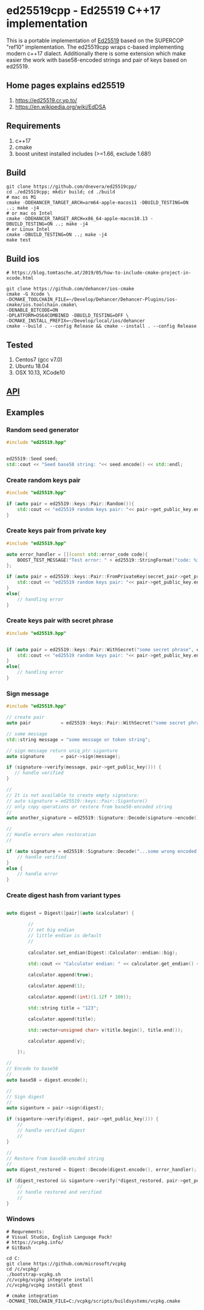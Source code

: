 
# ed25519cpp - Ed25519 C++17 implementation

This is a portable implementation of [Ed25519](http://ed25519.cr.yp.to/) based
on the SUPERCOP "ref10" implementation. The ed25519cpp wraps c-based implementing modern c++17 dialect. Additionally there is some extension which make easier the work with base58-encoded strings and pair of keys based on ed25519.

## Home pages explains ed25519
1. https://ed25519.cr.yp.to/
1. https://en.wikipedia.org/wiki/EdDSA 

## Requirements
1. c++17
1. cmake
1. boost unitest installed includes (>=1.66, exclude 1.68!)

## Build
    git clone https://github.com/dnevera/ed25519cpp/
    cd ./ed25519cpp; mkdir build; cd ./build
    # mac os M1 
    cmake -DDEHANCER_TARGET_ARCH=arm64-apple-macos11 -DBUILD_TESTING=ON ..; make -j4
    # or mac os Intel
    cmake -DDEHANCER_TARGET_ARCH=x86_64-apple-macos10.13 -DBUILD_TESTING=ON ..; make -j4
    # or Linux Intel
    cmake -DBUILD_TESTING=ON ..; make -j4
    make test

## Build ios
    # https://blog.tomtasche.at/2019/05/how-to-include-cmake-project-in-xcode.html

    git clone https://github.com/dehancer/ios-cmake
    cmake -G Xcode \
    -DCMAKE_TOOLCHAIN_FILE=~/Develop/Dehancer/Dehancer-Plugins/ios-cmake/ios.toolchain.cmake\
    -DENABLE_BITCODE=ON
    -DPLATFORM=OS64COMBINED -DBUILD_TESTING=OFF \
    -DCMAKE_INSTALL_PREFIX=~/Develop/local/ios/dehancer
    cmake --build . --config Release && cmake --install . --config Release

## Tested
1. Centos7 (gcc v7.0)
1. Ubuntu 18.04
1. OSX 10.13, XCode10

## [API](https://htmlpreview.github.io/?https://github.com/dnevera/ed25519cpp/blob/master/docs/html/namespaces.html)


## Examples
### Random seed generator

```c++
#include "ed25519.hpp"


ed25519::Seed seed;
std::cout << "Seed base58 string: "<< seed.encode() << std::endl;

```

### Create random keys pair

```c++
#include "ed25519.hpp"

if (auto pair = ed25519::keys::Pair::Random()){
    std::cout << "ed25519 random keys pair: "<< pair->get_public_key.encode() << "/" <<  pair->get_private_key().encode() << std::endl;
}


```

### Create keys pair from private key

```c++
#include "ed25519.hpp"

auto error_handler = [](const std::error_code code){
    BOOST_TEST_MESSAGE("Test error: " + ed25519::StringFormat("code: %i, message: %s", code.value(), + code.message().c_str()));
};

if (auto pair = ed25519::keys::Pair::FromPrivateKey(secret_pair->get_private_key().encode(), error_handler)){
    std::cout << "ed25519 random keys pair: "<< pair->get_public_key.encode() << "/" <<  pair->get_private_key().encode() << std::endl;
}
else{
    // handling error
}


```

### Create keys pair with secret phrase

```c++
#include "ed25519.hpp"


if (auto pair = ed25519::keys::Pair::WithSecret("some secret phrase", error_handler)){
    std::cout << "ed25519 random keys pair: "<< pair->get_public_key.encode() << "/" <<  pair->get_private_key().encode() << std::endl;
}
else{
    // handling error
}


```

### Sign message

```c++
#include "ed25519.hpp"

// create pair
auto pair           = ed25519::keys::Pair::WithSecret("some secret phrase");

// some message 
std::string message = "some message or token string";

// sign message return uniq_ptr siganture
auto signature      = pair->sign(message);

if (signature->verify(message, pair->get_public_key())) {
   // handle verified
}

//
// It is not available to create empty signature:
// auto signature = ed25519::keys::Pair::Siganture()
// only copy operations or restore from base58-encoded string 
//
auto another_signature = ed25519::Signature::Decode(signature->encode());

//
// Handle errors when restoration
//

if (auto signature = ed25519::Signature::Decode("...some wrong encoded string ...", error_handler)){
    // handle verified
}
else {
    // handle error
}

```

### Create digest hash from variant types 

```c++

auto digest = Digest([pair](auto &calculator) {

        //
        // set big endian 
        // little endian is default
        //
        
        calculator.set_endian(Digest::Calculator::endian::big);
        
        std::cout << "Calculator endian: " << calculator.get_endian() << std::endl;

        calculator.append(true);

        calculator.append(1);

        calculator.append((int)(1.12f * 100));

        std::string title = "123";

        calculator.append(title);

        std::vector<unsigned char> v(title.begin(), title.end());

        calculator.append(v);

    });

//
// Encode to base58
//
auto base58 = digest.encode();

//
// Sign digest
//
auto siganture = pair->sign(digest);

if (siganture->verify(digest, pair->get_public_key())) {
    //
    // handle verified digest
    //
}

//
// Restore from base58-encded string
//
auto digest_restored = Digest::Decode(digest.encode(), error_handler);

if (digest_restored && siganture->verify(*digest_restored, pair->get_public_key())) {
    //
    // handle restored and verified
    //     
}
```


### Windows
    # Requrements: 
    # Visual Studio, English Language Pack!
    # https://vcpkg.info/
    # GitBash

    cd C:
    git clone https://github.com/microsoft/vcpkg
    cd /c/vcpkg/
    ./bootstrap-vcpkg.sh
    /c/vcpkg/vcpkg integrate install
    /c/vcpkg/vcpkg install gtest

    # cmake integration
    -DCMAKE_TOOLCHAIN_FILE=C:/vcpkg/scripts/buildsystems/vcpkg.cmake